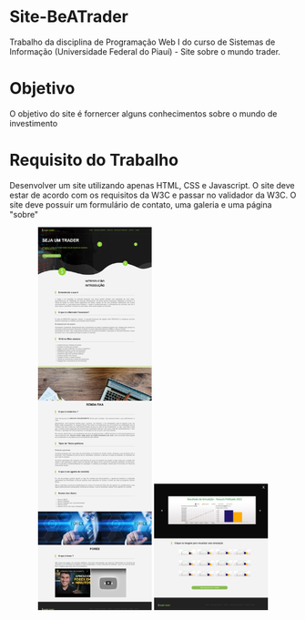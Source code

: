 # Site-BeATrader
Trabalho da disciplina de Programação Web I do curso de Sistemas de Informação (Universidade Federal do Piauí) - Site sobre o mundo trader.

# Objetivo
O objetivo do site é fornercer alguns conhecimentos sobre o mundo de investimento

# Requisito do Trabalho
Desenvolver um site utilizando apenas HTML, CSS e Javascript. O site deve estar de acordo com os requisitos da W3C e passar no validador da W3C.
O site deve possuir um formulário de contato, uma galeria e uma página "sobre"

<p align="center">
  <img src="imagens/preview.png" width="200" title="hover text">
  <img src="imagens/graph.png" width="200" title="hover text">
</p>
